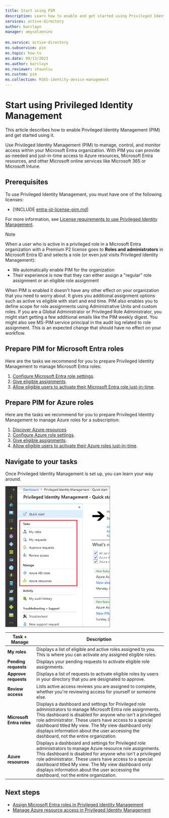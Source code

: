 ```yaml
---
title: Start using PIM
description: Learn how to enable and get started using Privileged Identity Management (PIM) in the Microsoft Entra admin center.
services: active-directory
author: barclayn
manager: amycolannino

ms.service: active-directory
ms.subservice: pim
ms.topic: how-to
ms.date: 09/13/2023
ms.author: barclayn
ms.reviewer: shaunliu
ms.custom: pim
ms.collection: M365-identity-device-management
---
```

# Start using Privileged Identity Management

This article describes how to enable Privileged Identity Management (PIM) and get started using it.

Use Privileged Identity Management (PIM) to manage, control, and monitor access within your Microsoft Entra organization. With PIM you can provide as-needed and just-in-time access to Azure resources, Microsoft Entra resources, and other Microsoft online services like Microsoft 365 or Microsoft Intune.

## Prerequisites

To use Privileged Identity Management, you must have one of the following licenses:

- [!INCLUDE [entra-id-license-pim.md](~/includes/entra-id-license-pim.md)]


For more information, see [License requirements to use Privileged Identity Management](~/id-governance/licensing-fundamentals.md).

> [!Note]
> When a user who is active in a privileged role in a Microsoft Entra organization with a Premium P2 license goes to **Roles and administrators** in Microsoft Entra ID and selects a role (or even just visits Privileged Identity Management):
>
> - We automatically enable PIM for the organization
> - Their experience is now that they can either assign a "regular" role assignment or an eligible role assignment
>
> When PIM is enabled it doesn't have any other effect on your organization that you need to worry about. It gives you additional assignment options such as active vs eligible with start and end time. PIM also enables you to define scope for role assignments using Administrative Units and custom roles. If you are a Global Administrator or Privileged Role Administrator, you might start getting a few additional emails like the PIM weekly digest. You might also see MS-PIM service principal in the audit log related to role assignment. This is an expected change that should have no effect on your workflow.

<a name='prepare-pim-for-azure-ad-roles'></a>

## Prepare PIM for Microsoft Entra roles

Here are the tasks we recommend for you to prepare Privileged Identity Management to manage Microsoft Entra roles:

1. [Configure Microsoft Entra role settings](pim-how-to-change-default-settings.md).
1. [Give eligible assignments](pim-how-to-add-role-to-user.md).
1. [Allow eligible users to activate their Microsoft Entra role just-in-time](pim-how-to-activate-role.md).

## Prepare PIM for Azure roles

Here are the tasks we recommend for you to prepare Privileged Identity Management to manage Azure roles for a subscription:

1. [Discover Azure resources](pim-resource-roles-discover-resources.md)
1. [Configure Azure role settings](pim-resource-roles-configure-role-settings.md).
1. [Give eligible assignments](pim-resource-roles-assign-roles.md).
1. [Allow eligible users to activate their Azure roles just-in-time](pim-resource-roles-activate-your-roles.md).

## Navigate to your tasks

Once Privileged Identity Management is set up, you can learn your way around.

![Navigation window in Privileged Identity Management showing Tasks and Manage options](./media/pim-getting-started/pim-quickstart-tasks.png)

| Task + Manage | Description |
| --- | --- |
| **My roles**  | Displays a list of eligible and active roles assigned to you. This is where you can activate any assigned eligible roles. |
| **Pending requests** | Displays your pending requests to activate eligible role assignments. |
| **Approve requests** | Displays a list of requests to activate eligible roles by users in your directory that you are designated to approve. |
| **Review access** | Lists active access reviews you are assigned to complete, whether you're reviewing access for yourself or someone else. |
| **Microsoft Entra roles** | Displays a dashboard and settings for Privileged role administrators to manage Microsoft Entra role assignments. This dashboard is disabled for anyone who isn't a privileged role administrator. These users have access to a special dashboard titled My view. The My view dashboard only displays information about the user accessing the dashboard, not the entire organization. |
| **Azure resources** | Displays a dashboard and settings for Privileged role administrators to manage Azure resource role assignments. This dashboard is disabled for anyone who isn't a privileged role administrator. These users have access to a special dashboard titled My view. The My view dashboard only displays information about the user accessing the dashboard, not the entire organization. |


## Next steps

- [Assign Microsoft Entra roles in Privileged Identity Management](pim-how-to-add-role-to-user.md)
- [Manage Azure resource access in Privileged Identity Management](pim-resource-roles-discover-resources.md)
